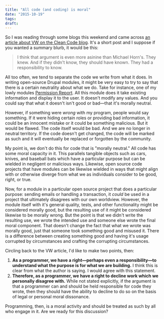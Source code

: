 ```yaml
---
title: "All code (and coding) is moral"
date: "2015-10-19"
tags:
draft:
---
```


So I was reading through some blogs this weekend and came across [an article about VW on the Clean Code blog][ccb]. It's a short post and I suppose if you wanted a summary blurb, it would be this:

> I think that argument is even more asinine than Michael Horn's. They knew. And if they didn't know, they should have known. They had a responsibility to know.

All too often, we tend to separate the code we write from what it does. In writing open-source Drupal modules, it might be very easy to try to say that there is a certain neutrality about what we do. Take for instance, one of my lowly modules [Permission Report][pr]. All this module does it take existing information and display it to the user. It doesn't modify any values. And you could say that what it doesn't isn't good or bad—that it's morally neutral.

However, if something were *wrong* with my program, people would say something. If it were hiding certain roles or providing bad information, it could be an innocent mistake or it could be something malicious. But it would be flawed. The code itself would be bad. And we are no longer in neutral territory. If the code doesn't get changed, the code will be marked as such and it will eventually be replaced or forgotten by the community.

My point is, we don't do this for code that is "morally neutral." All code has some moral capacity in it. This parallels tangible objects such as cars, knives, and baseball bats which have a particular purpose but can be wielded in negligent or malicious ways. Likewise, open source code projects that have modules can be likewise wielded in ways that might align with or otherwise diverge from what we as individuals consider to be good, right, or true.

Now, for a module in a particular open source project that does a particular purpose: sending emails or handling a transaction, it *could* be used in a project that ultimately disagrees with our own worldview. However, the module itself with it's general quality, tests, and other functionality might be considered morally good, but the resulting use of it might be considered likewise to be morally wrong. But the point is that we didn't write the resulting use, we wrote the intended use and someone else wrote the final moral component. That doesn't change the fact that what we wrote was morally good, just that someone took something good and misused it. There is a difference between creating something good and having it's usage corrupted by circumstances and crafting the corrupting circumstances.

Circling back to the VW article, I'd like to make two points, then:

1. **As a programmer, we have a right—perhaps even a responsibility—to understand what the purpose is for what we are building.** I think this is clear from what the author is saying. I would agree with this statement.
2. **Therefore, as a programmer, we have a right to decline work which we personally disagree with.** While not stated explicitly, if the argument is that a programmer can and should be held responsible for code they wrote, then they should have the ability to decline to do so on the basis of legal or personal moral dissonance.

Programming, then, is a moral activity and should be treated as such by all who engage in it. Are we ready for this discussion?

  [ccb]: http://blog.cleancoder.com/uncle-bob/2015/10/14/VW.html
  [pr]: https://www.drupal.org/project/permission_report
